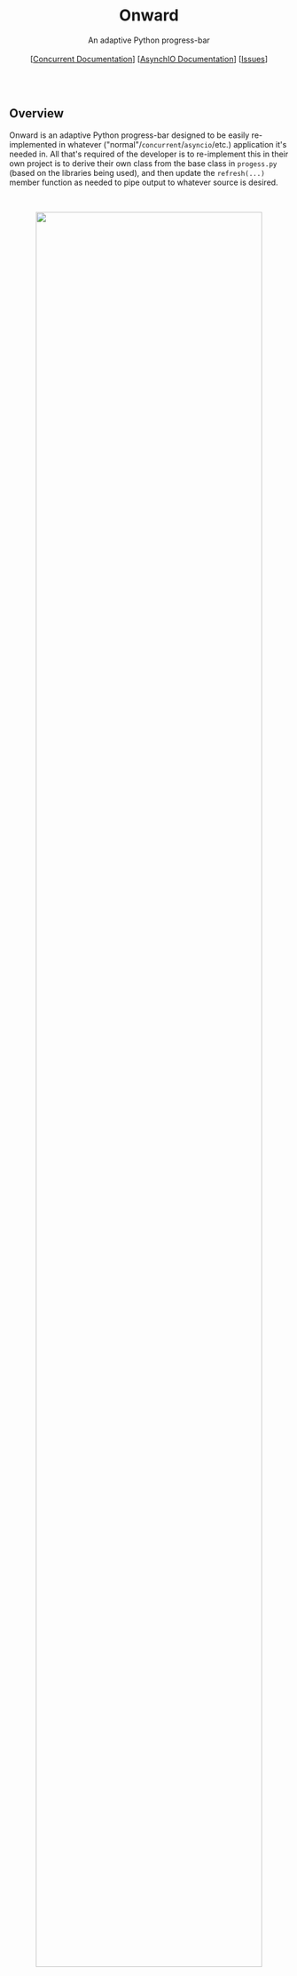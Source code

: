 <h1 align="center">Onward</h1> 
  <p align="center">
    An adaptive Python progress-bar
    <br/><br/>
    [<a href="https://docs.python.org/3/library/concurrency.html">Concurrent Documentation</a>]
    [<a href="https://docs.python.org/3/library/asyncio.html">AsynchIO Documentation</a>]
    [<a href="https://github.com/Haskili/Onward/issues">Issues</a>]
  </p>
</p>
<br></br>

## Overview

Onward is an adaptive Python progress-bar designed to be easily re-implemented in whatever ("normal"/`concurrent`/`asyncio`/etc.) application it's needed in. All that's required of the developer is to re-implement this in their own project is to derive their own class from the base class in `progess.py` (based on the libraries being used), and then update the `refresh(...)` member function as needed to pipe output to whatever source is desired. 

<br>
<p align="center"><img src = "https://i.imgur.com/ELo4Jf0.gif" alt ="" width="90%"></p>
<br>

Shown above is an example in the `progress_stdout.py` file, where the standard output is used as the chosen output device for the progress bar, with both `concurrent` and `asyncio` examples provided. To verify, please use the provided file `run_tests.py` with the argument(s) `-c` and `-a` for testing methods using the `concurrent` and `asyncio` libraries respectively.
<br></br>

## Requirements

<img src = "https://encrypted-tbn0.gstatic.com/images?q=tbn:ANd9GcRLgwjF2JFQ-jvZn53x4bIhemYv7dLQKROIVg&usqp=CAU" alt ="" width="20%" height="20%">
The only external dependency is NumPy, which is utilized in multiple parts of `progress.py`, making it a hard requirement for the code.